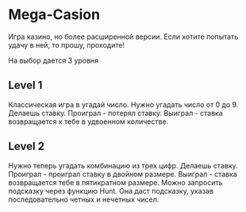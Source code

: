 # Mega-Casion
Игра казино, но более расширенной версии. Если хотите попытать удачу в ней, то прошу, проходите!

На выбор дается 3 уровня

## Level 1
Классическая игра в угадай число. Нужно угадать число от 0 до 9. Делаешь ставку. Проиграл - потерял ставку. Выиграл - ставка возвращается к тебе в удвоенном количестве.

## Level 2
Нужно теперь угадать комбинацию из трех цифр. Делаешь ставку. Проиграл - проиграл ставку в двойном размере. Выиграл - ставка возвращается тебе в пятикратном размере. Можно запросить подсказку через функцию Hunt. Она даст подсказку, указав последовательно четных и нечетных чисел.
